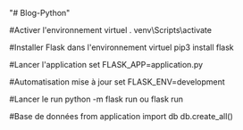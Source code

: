"# Blog-Python" 

#Activer l'environnement virtuel
. venv\Scripts\activate

#Installer Flask dans l'environnement virtuel
pip3 install flask

#Lancer l'application
set FLASK_APP=application.py

#Automatisation mise à jour
set FLASK_ENV=development

#Lancer le run
python -m flask run
ou 
flask run

#Base de données
from application import db 
db.create_all()

